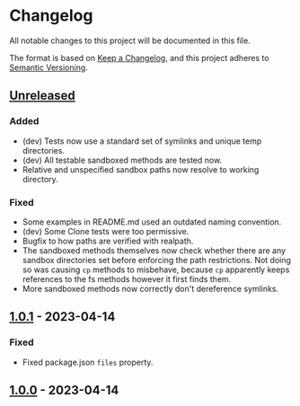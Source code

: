 # Changelog

All notable changes to this project will be documented in this file.

The format is based on [Keep a Changelog](https://keepachangelog.com/en/1.0.0/),
and this project adheres to [Semantic Versioning](https://semver.org/spec/v2.0.0.html).


## [Unreleased]

### Added

- (dev) Tests now use a standard set of symlinks and unique temp directories.
- (dev) All testable sandboxed methods are tested now.
- Relative and unspecified sandbox paths now resolve to working directory.

### Fixed

- Some examples in README.md used an outdated naming convention.
- (dev) Some Clone tests were too permissive.
- Bugfix to how paths are verified with realpath.
- The sandboxed methods themselves now check whether there are any sandbox directories set before enforcing the path restrictions. Not doing so was causing `cp` methods to misbehave, because `cp` apparently keeps references to the fs methods however it first finds them.
- More sandboxed methods now correctly don't dereference symlinks.


## [1.0.1] - 2023-04-14

### Fixed

- Fixed package.json `files` property.


## [1.0.0] - 2023-04-14

[unreleased]: https://github.com/thomasperi/sandbox-clone/compare/v1.0.1...HEAD
[1.0.1]: https://github.com/thomasperi/sandbox-clone/compare/v1.0.0...v1.0.1
[1.0.0]: https://github.com/thomasperi/sandbox-clone/releases/tag/v1.0.0
